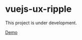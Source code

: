 # vuejs-ux-ripple

This project is under development.

[Demo](https://josh-minkler.github.io/vuejs-ux-ripple/)
